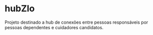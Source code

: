 # hubZlo
Projeto destinado a hub de conexões entre pessoas responsáveis por pessoas dependentes e cuidadores candidatos.
